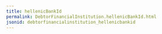```yaml
---
title: hellenicBankId
permalink: DebtorFinancialInstitution.hellenicBankId.html
jsonid: debtorfinancialinstitution_hellenicbankid
---
```

